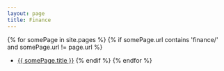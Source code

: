 ```yaml
---
layout: page
title: Finance
---
```


{% for somePage in site.pages %}
{% if somePage.url contains 'finance/' and somePage.url != page.url %}
- <a href="{{ somePage.url }}">{{ somePage.title }}</a>
{% endif %}
{% endfor %}
